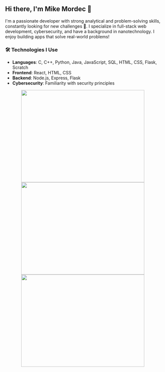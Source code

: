 ## Hi there, I'm Mike Mordec 👋

I'm a passionate developer with strong analytical and problem-solving skills, constantly looking for new challenges 🚀. I specialize in full-stack web development, cybersecurity, and have a background in nanotechnology. I enjoy building apps that solve real-world problems!

### 🛠️ Technologies I Use
- **Languages**: C, C++, Python, Java, JavaScript, SQL, HTML, CSS, Flask, Scratch
- **Frontend**: React, HTML, CSS
- **Backend**: Node.js, Express, Flask
- **Cybersecurity**: Familiarity with security principles

<p align="center">
  <img src="https://i.gifer.com/A3IO.gif" width="400" height="300" />
  <img src="https://i.gifer.com/RXi9.gif" width="400" height="300" /> 
 <img src="https://media.giphy.com/media/l0MYScz0q3U8Y5SOA/giphy.gif" width="400" height="300" />


  




</p>

<!--
**MikeMordec/MikeMordec** is a ✨ _special_ ✨ repository because its `README.md` (this file) appears on your GitHub profile.


Here are some ideas to get you started:

- 🔭 I’m currently working on ...
- 🌱 I’m currently learning ...
- 👯 I’m looking to collaborate on ...
- 🤔 I’m looking for help with ...
- 💬 Ask me about ...
- 📫 How to reach me: ...
- 😄 Pronouns: ...
- ⚡ Fun fact: ...
-->

